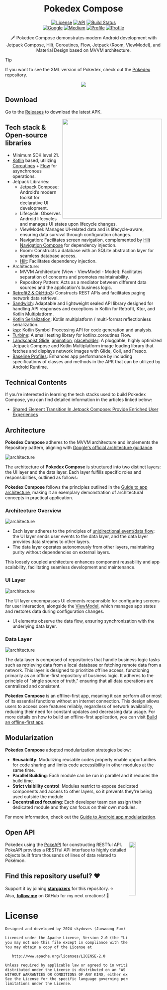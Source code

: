   <h1 align="center">Pokedex Compose</h1>

<p align="center">
  <a href="https://opensource.org/licenses/Apache-2.0"><img alt="License" src="https://img.shields.io/badge/License-Apache%202.0-blue.svg"/></a>
  <a href="https://android-arsenal.com/api?level=21"><img alt="API" src="https://img.shields.io/badge/API-21%2B-brightgreen.svg?style=flat"/></a>
  <a href="https://github.com/skydoves/cardshuffler-compose/actions"><img alt="Build Status" src="https://github.com/skydoves/cardshuffler-compose/workflows/Android%20CI/badge.svg"/></a> <br>
  <a href="https://devlibrary.withgoogle.com/products/android/repos/skydoves-pokedex"><img alt="Google" src="https://skydoves.github.io/badges/google-devlib.svg"/></a>
  <a href="https://proandroiddev.com/exploring-dagger-hilt-and-whats-main-differences-with-dagger-android-c8c54cd92f18"><img alt="Medium" src="https://skydoves.github.io/badges/Story-Medium.svg"/></a>
  <a href="https://youtu.be/RG9ATodwbT4"><img alt="Profile" src="https://skydoves.github.io/badges/youtube-google-developers.svg"/></a> 
  <a href="https://github.com/doveletter"><img alt="Profile" src="https://skydoves.github.io/badges/dove-letter.svg"/></a>
</p>

<p align="center">  
🗡️ Pokedex Compose demonstrates modern Android development with Jetpack Compose, Hilt, Coroutines, Flow, Jetpack (Room, ViewModel), and Material Design based on MVVM architecture.
</p>

> [!TIP]
> If you want to see the XML version of Pokedex, check out the [Pokedex](https://github.com/skydoves/pokedex) repository.

<p align="center">
<img src="previews/screenshot.png"/>
</p>

## Download
Go to the [Releases](https://github.com/skydoves/cardshuffler-compose/releases) to download the latest APK.

<img src="previews/preview.gif" align="right" width="320"/>

## Tech stack & Open-source libraries
- Minimum SDK level 21.
- [Kotlin](https://kotlinlang.org/) based, utilizing [Coroutines](https://github.com/Kotlin/kotlinx.coroutines) + [Flow](https://kotlin.github.io/kotlinx.coroutines/kotlinx-coroutines-core/kotlinx.coroutines.flow/) for asynchronous operations.
- Jetpack Libraries:
  - Jetpack Compose: Android’s modern toolkit for declarative UI development.
  - Lifecycle: Observes Android lifecycles and manages UI states upon lifecycle changes.
  - ViewModel: Manages UI-related data and is lifecycle-aware, ensuring data survival through configuration changes.
  - Navigation: Facilitates screen navigation, complemented by [Hilt Navigation Compose](https://developer.android.com/jetpack/compose/libraries#hilt) for dependency injection.
  - Room: Constructs a database with an SQLite abstraction layer for seamless database access.
  - [Hilt](https://dagger.dev/hilt/): Facilitates dependency injection.
- Architecture:
  - MVVM Architecture (View - ViewModel - Model): Facilitates separation of concerns and promotes maintainability.
  - Repository Pattern: Acts as a mediator between different data sources and the application's business logic.
- [Retrofit2 & OkHttp3](https://github.com/square/retrofit): Constructs REST APIs and facilitates paging network data retrieval.
- [Sandwich](https://github.com/skydoves/Sandwich): Adaptable and lightweight sealed API library designed for handling API responses and exceptions in Kotlin for Retrofit, Ktor, and Kotlin Multiplatform.
- [Kotlin Serialization](https://github.com/Kotlin/kotlinx.serialization): Kotlin multiplatform / multi-format reflectionless serialization.
- [ksp](https://github.com/google/ksp): Kotlin Symbol Processing API for code generation and analysis.
- [Turbine](https://github.com/cashapp/turbine): A small testing library for kotlinx.coroutines Flow.
- [Landscapist Glide](https://github.com/skydoves/landscapist#glide), [animation](https://github.com/skydoves/landscapist#animation), [placeholder](https://github.com/skydoves/landscapist#placeholder): A pluggable, highly optimized Jetpack Compose and Kotlin Multiplatform image loading library that fetches and displays network images with Glide, Coil, and Fresco.
- [Baseline Profiles](https://medium.com/proandroiddev/improve-your-android-app-performance-with-baseline-profiles-297f388082e6): Enhances app performance by including specifications of classes and methods in the APK that can be utilized by Android Runtime.

## Technical Contents

If you're interested in learning the tech stacks used to build Pokedex Compose, you can find detailed information in the articles linked below:

- [Shared Element Transition In Jetpack Compose: Provide Enriched User Experiences](https://medium.com/@skydoves/shared-element-transition-in-jetpack-compose-provide-enriched-user-experiences-163d4e435869)


## Architecture
**Pokedex Compose** adheres to the MVVM architecture and implements the Repository pattern, aligning with [Google's official architecture guidance](https://developer.android.com/topic/architecture).

![architecture](figure/figure0.png)

The architecture of **Pokedex Compose** is structured into two distinct layers: the UI layer and the data layer. Each layer fulfills specific roles and responsibilities, outlined as follows:

**Pokedex Compose** follows the principles outlined in the [Guide to app architecture](https://developer.android.com/topic/architecture), making it an exemplary demonstration of architectural concepts in practical application.

### Architecture Overview

![architecture](figure/figure1.png)

- Each layer adheres to the principles of [unidirectional event/data flow](https://developer.android.com/topic/architecture/ui-layer#udf): the UI layer sends user events to the data layer, and the data layer provides data streams to other layers.
- The data layer operates autonomously from other layers, maintaining purity without dependencies on external layers.

This loosely coupled architecture enhances component reusability and app scalability, facilitating seamless development and maintenance.

### UI Layer

![architecture](figure/figure2.png)

The UI layer encompasses UI elements responsible for configuring screens for user interaction, alongside the [ViewModel](https://developer.android.com/topic/libraries/architecture/viewmodel), which manages app states and restores data during configuration changes.
- UI elements observe the data flow, ensuring synchronization with the underlying data layer.

### Data Layer

![architecture](figure/figure3.png)

The data layer is composed of repositories that handle business logic tasks such as retrieving data from a local database or fetching remote data from a network. This layer is designed to prioritize offline access, functioning primarily as an offline-first repository of business logic. It adheres to the principle of "single source of truth," ensuring that all data operations are centralized and consistent.<br>

**Pokedex Compose** is an offline-first app, meaning it can perform all or most of its essential functions without an internet connection. This design allows users to access core features reliably, regardless of network availability, reducing their need for constant updates and decreasing data usage. For more details on how to build an offline-first application, you can visit [Build an offline-first app](https://developer.android.com/topic/architecture/data-layer/offline-first).

## Modularization

**Pokedex Compose** adopted modularization strategies below:

- **Reusability**: Modulizing reusable codes properly enable opportunities for code sharing and limits code accessibility in other modules at the same time.
- **Parallel Building**: Each module can be run in parallel and it reduces the build time.
- **Strict visibility control**: Modules restrict to expose dedicated components and access to other layers, so it prevents they're being used outside the module
- **Decentralized focusing**: Each developer team can assign their dedicated module and they can focus on their own modules.

For more information, check out the [Guide to Android app modularization](https://developer.android.com/topic/modularization).

## Open API

<img src="https://user-images.githubusercontent.com/24237865/83422649-d1b1d980-a464-11ea-8c91-a24fdf89cd6b.png" align="right" width="21%"/>

Pokedex using the [PokeAPI](https://pokeapi.co/) for constructing RESTful API.<br>
PokeAPI provides a RESTful API interface to highly detailed objects built from thousands of lines of data related to Pokémon.

## Find this repository useful? :heart:
Support it by joining __[stargazers](https://github.com/skydoves/cardshuffler-compose/stargazers)__ for this repository. :star: <br>
Also, __[follow me](https://github.com/skydoves)__ on GitHub for my next creations! 🤩

# License
```xml
Designed and developed by 2024 skydoves (Jaewoong Eum)

Licensed under the Apache License, Version 2.0 (the "License");
you may not use this file except in compliance with the License.
You may obtain a copy of the License at

   http://www.apache.org/licenses/LICENSE-2.0

Unless required by applicable law or agreed to in writing, software
distributed under the License is distributed on an "AS IS" BASIS,
WITHOUT WARRANTIES OR CONDITIONS OF ANY KIND, either express or implied.
See the License for the specific language governing permissions and
limitations under the License.
```
